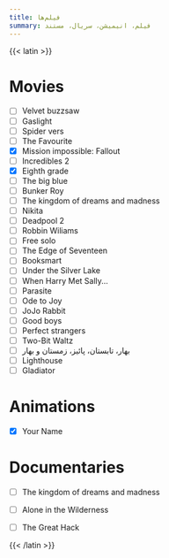 ```yaml
---
title: فیلم‌ها
summary: فیلم، انیمیشن، سریال، مستند
---
```


{{< latin >}}

# Movies
- [ ] Velvet buzzsaw
- [ ] Gaslight
- [ ] Spider vers
- [ ] The Favourite
- [x] Mission impossible: Fallout
- [ ] Incredibles 2
- [x] Eighth grade
- [ ] The big blue
- [ ] Bunker Roy
- [ ] The kingdom of dreams and madness
- [ ] Nikita
- [ ] Deadpool 2
- [ ] Robbin Wiliams
- [ ] Free solo
- [ ] The Edge of Seventeen
- [ ] Booksmart
- [ ] Under the Silver Lake
- [ ] When Harry Met Sally...
- [ ] Parasite
- [ ] Ode to Joy
- [ ] JoJo Rabbit
- [ ] Good boys
- [ ] Perfect strangers
- [ ] Two-Bit Waltz
- [ ] بهار، تابستان، پائیز، زمستان و بهار
- [ ] Lighthouse
- [ ] Gladiator

# Animations
- [x] Your Name

# Documentaries
- [ ] The kingdom of dreams and madness
- [ ] Alone in the Wilderness
- [ ] The Great Hack


{{< /latin >}}

